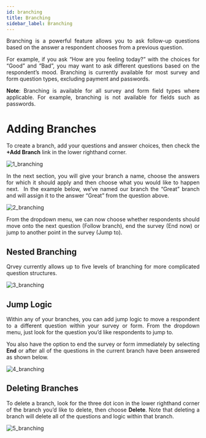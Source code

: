 ```yaml
---
id: branching
title: Branching
sidebar_label: Branching
---
```

<div style="text-align: justify">

Branching is a powerful feature allows you to ask follow-up questions based on the answer a respondent chooses from a previous question.

For example, if you ask “How are you feeling today?” with the choices for “Good” and “Bad”, you may want to ask different questions based on the respondent’s mood. Branching is currently available for most survey and form question types, excluding payment and passwords. 

**Note**: Branching is available for all survey and form field types where applicable. For example, branching is not available for fields such as  passwords.

# Adding Branches
To create a branch, add your questions and answer choices, then check the **+Add Branch** link in the lower righthand corner.

![1_branching](https://s3.amazonaws.com/cdn.qrvey.com/documentation_assets/ui-docs/web-forms/3.4.1.2_branching/1_branching.png#thumbnail)

In the next section, you will give your branch a name, choose the answers for which it should apply and then choose what you would like to happen next.  In the example below, we’ve named our branch the “Great” branch and will assign it to the answer “Great” from the question above.

![2_branching](https://s3.amazonaws.com/cdn.qrvey.com/documentation_assets/ui-docs/web-forms/3.4.1.2_branching/2_branching.png#thumbnail)

From the dropdown menu, we can now choose whether respondents should move onto the next question (Follow branch), end the survey (End now) or jump to another point in the survey (Jump to).

## Nested Branching
Qrvey currently allows up to five levels of branching for more complicated question structures. 

![3_branching](https://s3.amazonaws.com/cdn.qrvey.com/documentation_assets/ui-docs/web-forms/3.4.1.2_branching/3_branching.png#thumbnail-60)

## Jump Logic
Within any of your branches, you can add jump logic to move a respondent to a different question within your survey or form. From the dropdown menu, just look for the question you’d like respondents to jump to. 

You also have the option to end the survey or form immediately by selecting **End** or after all of the questions in the current branch have been answered as shown below.

![4_branching](https://s3.amazonaws.com/cdn.qrvey.com/documentation_assets/ui-docs/web-forms/3.4.1.2_branching/4_branching.png#thumbnail-60)

## Deleting Branches
To delete a branch, look for the three dot icon in the lower righthand corner of the branch you’d like to delete, then choose **Delete**. Note that deleting a branch will delete all of the questions and logic within that branch. 

![5_branching](https://s3.amazonaws.com/cdn.qrvey.com/documentation_assets/ui-docs/web-forms/3.4.1.2_branching/5_branching.png#thumbnail-40)
